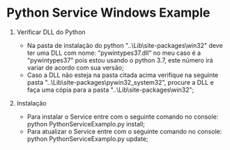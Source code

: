 # Python Service Windows Example

1. Verificar DLL do Python
    * Na pasta de instalação do python "..\Lib\site-packages\win32" deve ter uma DLL com nome: "pywintypes37.dll" no meu caso é a "pywintypes37" pois estou usando o python 3.7, este número irá variar de acordo com sua versão;
    * Caso a DLL não esteja na pasta citada acima verifique na seguinte pasta "..\Lib\site-packages\pywin32_system32", procure a DLL e faça uma cópia para a pasta         "..\Lib\site-packages\win32";

2. Instalação 
    * Para instalar o Service entre com o seguinte comando no console: python PythonServiceExamplo.py install;
    * Para atualizar o Service entre com o seguinte comando no console: python PythonServiceExamplo.py update;
